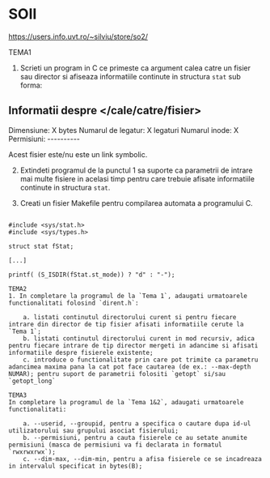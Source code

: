# SOII

https://users.info.uvt.ro/~silviu/store/so2/

TEMA1
1. Scrieti un program in C ce primeste ca argument calea catre un fisier sau director si afiseaza informatiile continute in structura `stat`
sub forma:

Informatii despre </cale/catre/fisier>
--------------------------------------
Dimensiune:  X bytes
Numarul de legatur: X legaturi
Numarul inode: X
Permisiuni: ----------

Acest fisier este/nu este un link symbolic.

2. Extindeti programul de la punctul 1 sa suporte ca parametrii de intrare mai multe fisiere in acelasi timp pentru care trebuie afisate informatiile continute in structura
`stat`.

3. Creati un fisier Makefile pentru compilarea automata a programului C.

~~~~~~~~~~~~~ snippet ~~~~~~~~~~~~

#include <sys/stat.h>
#include <sys/types.h>

struct stat fStat;

[...]

printf( (S_ISDIR(fStat.st_mode)) ? "d" : "-");

TEMA2
1. In completare la programul de la `Tema 1`, adaugati urmatoarele functionalitati folosind `dirent.h`:

	a. listati continutul directorului curent si pentru fiecare intrare din director de tip fisier afisati informatiile cerute la `Tema 1`;
	b. listati continutul directorului curent in mod recursiv, adica pentru fiecare intrare de tip director mergeti in adancime si afisati informatiile despre fisierele existente;
	c. introduce o functionalitate prin care pot trimite ca parametru adancimea maxima pana la cat pot face cautarea (de ex.: --max-depth NUMAR); pentru suport de parametrii folositi `getopt` si/sau `getopt_long`

TEMA3
In completare la programul de la `Tema 1&2`, adaugati urmatoarele functionalitati:

	a. --userid, --groupid, pentru a specifica o cautare dupa id-ul utilizatorului sau grupului asociat fisierului;
	b. --permisiuni, pentru a cauta fisierele ce au setate anumite permisiuni (masca de permisiuni va fi declarata in formatul `rwxrwxrwx`);
	c. --dim-max, --dim-min, pentru a afisa fisierele ce se incadreaza in intervalul specificat in bytes(B);
